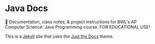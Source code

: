 # Java Docs

📖 Documentation, class notes, & project instructions for BWL's AP Computer Science: Java Programming course. FOR EDUCATIONAL USE!

This is a [Jekyll](https://jekyllrb.com) site that uses the [Just the Docs](https://just-the-docs.github.io/just-the-docs/) theme.
